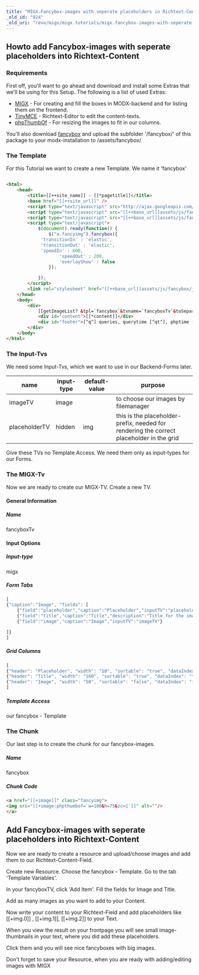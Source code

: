 ```yaml
---
title: "MIGX.Fancybox-images with seperate placeholders in Richtext-Content"
_old_id: "924"
_old_uri: "revo/migx/migx.tutorials/migx.fancybox-images-with-seperate-placeholders-in-richtext-content"
---
```


##  Howto add Fancybox-images with seperate placeholders into Richtext-Content 

###  Requirements 

 First off, you'll want to go ahead and download and install some Extras that we'll be using for this Setup. The following is a list of used Extras:

- [MIGX](/extras/migx "MIGX") - For creating and fill the boxes in MODX-backend and for listing them on the frontend.
- [TinyMCE](/extras/evo/tinymce "TinyMCE") - Richtext-Editor to edit the content-texts.
- [phpThumbOf](/extras/phpthumbof "phpThumbOf") - For resizing the images to fit in our columns.

 You'll also download [fancybox](http://fancybox.net/home) and upload the subfolder '/fancybox/' of this package to your modx-installation to /assets/fancybox/

###  The Template 

 For this Tutorial we want to create a new Template. We name it 'fancybox'

``` html 

<html>
    <head>
        <title>[[++site_name]] - [[*pagetitle]]</title>
        <base href="[[++site_url]]" />
        <script type="text/javascript" src="http://ajax.googleapis.com/ajax/libs/jquery/1.4/jquery.min.js"></script>
        <script type="text/javascript" src="[[++base_url]]assets/js/fancybox/jquery.fancybox-1.3.4.pack.js"></script>
        <script type="text/javascript" src="[[++base_url]]assets/js/fancybox/jquery.easing-1.4.pack.js"></script>
        <script type="text/javascript">
            $(document).ready(function() {
                $("a.fancyimg").fancybox({
             'transitionIn' : 'elastic',
             'transitionOut' : 'elastic',
             'speedIn' : 600, 
                    'speedOut' : 200, 
                    'overlayShow' : false
                });

            });
        </script>
        <link rel="stylesheet" href="[[++base_url]]assets/js/fancybox/jquery.fancybox-1.3.4.css" type="text/css" media="screen" />        
    </head>
    <body>
        <div>
            [[getImageList? &tpl=`fancybox`&tvname=`fancyboxTv`&toSeparatePlaceholders=`img`]]
            <div id="content">[[*content]]</div>
            <div id="footer">[^q^] queries, querytime [^qt^], phptime [^p^], totaltime [^t^], source [^s^]</div>
        </div>
    </body>
</html>

```

###  The Input-Tvs 

 We need some Input-Tvs, which we want to use in our Backend-Forms later.

| name          | input-type | default-value | purpose                                                                                  |
| ------------- | ---------- | ------------- | ---------------------------------------------------------------------------------------- |
| imageTV       | image      |               | to choose our images by filemanager                                                      |
| placeholderTV | hidden     | img           | this is the placeholder-prefix, needed for rendering the correct placeholder in the grid |

 Give these TVs no Template Access. We need them only as input-types for our Forms. 

###  The MIGX-Tv 

 Now we are ready to create our MIGX-TV. Create a new TV.

####  General Information 

#####  Name 

 fancyboxTv

####  Input Options 

#####  Input-type 

 migx

#####  Form Tabs 

``` javascript 
[
{"caption":"Image", "fields": [
    {"field":"placeholder","caption":"Placeholder","inputTV":"placeholderTV"},
    {"field":"title","caption":"Title","description":"Title for the image."}, 
    {"field":"image","caption":"Image","inputTV":"imageTV"}

]}
]

```

#####  Grid Columns 

``` javascript 
[
{"header": "Placeholder", "width": "10", "sortable": "true", "dataIndex": "placeholder", "renderer": "this.renderPlaceholder"},
{"header": "Title", "width": "160", "sortable": "true", "dataIndex": "title"}, 
{"header": "Image", "width": "50", "sortable": "false", "dataIndex": "image","renderer": "this.renderImage"}
]

```

#####  Template Access 

 our fancybox - Template

###  The Chunk 

 Our last step is to create the chunk for our fancybox-images.

#####  Name 

 fancybox

#####  Chunk Code 

``` html 
<a href="[[+image]]" class="fancyimg">
<img src="[[+image:phpthumbof=`w=100&h=75&zc=1`]]" alt=""/>
</a>

```

##  **Add Fancybox-images with seperate placeholders into Richtext-Content**

 Now we are ready to create a resource and upload/choose images and add them to our Richtext-Content-Field.

 Create new Resource. Choose the fancybox - Template. Go to the tab 'Template Variables'.

 In your fancyboxTV, click 'Add Item'. Fill the fields for Image and Title.

 Add as many images as you want to add to your Content.

 Now write your content to your Richtext-Field and add placeholders like \[\[+img.0\]\] , \[\[+img.1\]\], \[\[+img.2\]\] to your Text.

 When you view the result on your frontpage you will see small image-thumbnails in your text, where you did add these placeholders.

 Click them and you will see nice fancyboxes with big images.

 Don't forget to save your Resource, when you are ready with adding/editing images with MIGX